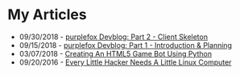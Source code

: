 # My Articles
* 09/30/2018 - [purplefox Devblog: Part 2 - Client Skeleton](articles/03-purplefox-devblog-part-2.md)
* 09/15/2018 - [purplefox Devblog: Part 1 - Introduction & Planning](articles/02-purplefox-devblog-part-1.md)
* 03/07/2018 - [Creating An HTML5 Game Bot Using Python](articles/01-stabbybot.md)
* 09/20/2016 - [Every Little Hacker Needs A Little Linux Computer](articles/00-little-hacker.md)
